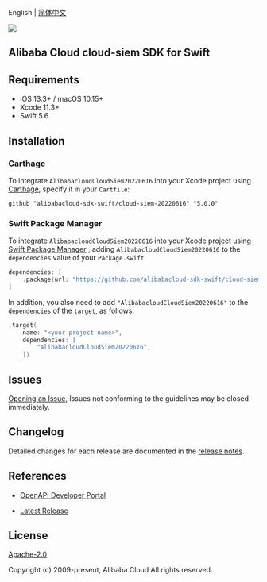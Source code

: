English | [简体中文](README-CN.md)

![](https://aliyunsdk-pages.alicdn.com/icons/AlibabaCloud.svg)

## Alibaba Cloud cloud-siem SDK for Swift

## Requirements

- iOS 13.3+ / macOS 10.15+
- Xcode 11.3+
- Swift 5.6

## Installation

### Carthage

To integrate `AlibabacloudCloudSiem20220616` into your Xcode project using [Carthage](https://github.com/Carthage/Carthage), specify it in your `Cartfile`:

```ogdl
github "alibabacloud-sdk-swift/cloud-siem-20220616" "5.0.0"
```

### Swift Package Manager

To integrate `AlibabacloudCloudSiem20220616` into your Xcode project using [Swift Package Manager](https://swift.org/package-manager/) , adding `AlibabacloudCloudSiem20220616` to the `dependencies` value of your `Package.swift`.

```swift
dependencies: [
    .package(url: "https://github.com/alibabacloud-sdk-swift/cloud-siem-20220616.git", from: "5.0.0")
]
```

In addition, you also need to add `"AlibabacloudCloudSiem20220616"` to the `dependencies` of the `target`, as follows:

```swift
.target(
    name: "<your-project-name>",
    dependencies: [
        "AlibabacloudCloudSiem20220616",
    ])
```

## Issues

[Opening an Issue](https://github.com/alibabacloud-sdk-swift/cloud-siem-20220616/issues/new), Issues not conforming to the guidelines may be closed immediately.

## Changelog

Detailed changes for each release are documented in the [release notes](./ChangeLog.txt).

## References

* [OpenAPI Developer Portal](https://next.api.alibabacloud.com/home)
- [Latest Release](https://github.com/alibabacloud-sdk-swift/cloud-siem-20220616)

## License

[Apache-2.0](http://www.apache.org/licenses/LICENSE-2.0)

Copyright (c) 2009-present, Alibaba Cloud All rights reserved.
